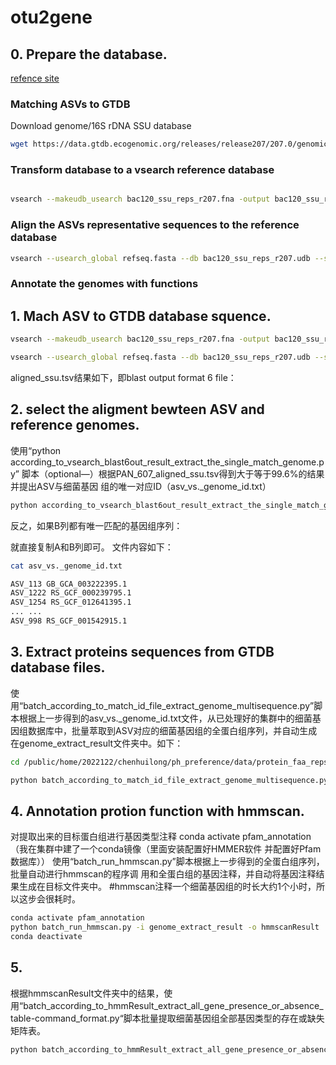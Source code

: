 # otu2gene
## 0. Prepare the database.

[refence site](https://github.com/fiererlab/ph_preference)

### Matching ASVs to GTDB 
Download genome/16S rDNA SSU database
```sh
wget https://data.gtdb.ecogenomic.org/releases/release207/207.0/genomic_files_reps/bac120_ssu_reps_r207.tar.gz tar -xzvf bac120_ssu_reps_r207.tar.gz
```
### Transform database to a vsearch reference database
```sh

vsearch --makeudb_usearch bac120_ssu_reps_r207.fna -output bac120_ssu_reps_r207.udb
```
### Align the ASVs representative sequences to the reference database
```sh
vsearch --usearch_global refseq.fasta --db bac120_ssu_reps_r207.udb --strand both --notrunclabels --iddef 0 --id 0.99 --maxrejects 100 --maxaccepts 100 --blast6out aligned_ssu.tsv --threads 16
```
### Annotate the genomes with functions

## 1. Mach ASV to GTDB database squence.
```sh
vsearch --makeudb_usearch bac120_ssu_reps_r207.fna -output bac120_ssu_reps_r207.udb
```
```sh
vsearch --usearch_global refseq.fasta --db bac120_ssu_reps_r207.udb --strand both --notrunclabels --iddef 0 --id 0.99 --maxrejects 100 --maxaccepts 100 --blast6out PAN_607_aligned_ssu.tsv --threads 16
```
aligned_ssu.tsv结果如下，即blast output format 6 file：
## 2. select the aligment bewteen ASV and reference genomes. 
使用“python according_to_vsearch_blast6out_result_extract_the_single_match_genome.py”
脚本（optional—）根据PAN_607_aligned_ssu.tsv得到大于等于99.6%的结果并提出ASV与细菌基因
组的唯一对应ID（asv_vs._genome_id.txt）  

```sh
python according_to_vsearch_blast6out_result_extract_the_single_match_genome.py -i PAN_607_aligned_ssu.tsv -o1 asv_genome_id_unique_match_ID.txt -o2 result
```
反之，如果B列都有唯一匹配的基因组序列：

就直接复制A和B列即可。
文件内容如下：
```sh
cat asv_vs._genome_id.txt

ASV_113 GB_GCA_003222395.1
ASV_1222 RS_GCF_000239795.1
ASV_1254 RS_GCF_012641395.1
... ...
ASV_998 RS_GCF_001542915.1
```


## 3. Extract proteins sequences from GTDB database files.
使用“batch_according_to_match_id_file_extract_genome_multisequence.py”脚本根据上一步得到的asv_vs._genome_id.txt文件，从已处理好的集群中的细菌基因组数据库中，批量萃取到ASV对应的细菌基因组的全蛋白组序列，并自动生成在genome_extract_result文件夹中。如下：


```sh
cd /public/home/2022122/chenhuilong/ph_preference/data/protein_faa_reps/bacteria_processed

python batch_according_to_match_id_file_extract_genome_multisequence.py -i asv_vs._genome_id.txt -d /public/home/2022122/chenhuilong/ph_preference/data/protein_faa_reps/bacteria_processed -o genome_extract_result

```
## 4. Annotation protion function with hmmscan.
对提取出来的目标蛋白组进行基因类型注释
conda activate pfam_annotation（我在集群中建了一个conda镜像（里面安装配置好HMMER软件
并配置好Pfam数据库））
使用“batch_run_hmmscan.py”脚本根据上一步得到的全蛋白组序列，批量自动进行hmmscan的程序调
用和全蛋白组的基因注释，并自动将基因注释结果生成在目标文件夹中。
#hmmscan注释一个细菌基因组的时长大约1个小时，所以这步会很耗时。
```sh
conda activate pfam_annotation
python batch_run_hmmscan.py -i genome_extract_result -o hmmscanResult
conda deactivate
```
## 5. 
根据hmmscanResult文件夹中的结果，使用“batch_according_to_hmmResult_extract_all_gene_presence_or_absence_table-command_format.py“脚本批量提取细菌基因组全部基因类型的存在或缺失矩阵表。
```sh
python batch_according_to_hmmResult_extract_all_gene_presence_or_absence_table-command_format.py -i  asv_vs._genome_id.txt -m hmmscanResult -o all_gene_presence_absence_table_result
```
